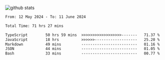 
![github stats](https://github-readme-stats.vercel.app/api?username=realmahd1&show_icons=true&theme=codeSTACKr&hide_rank=true&count_private=true)

<!--START_SECTION:waka-->

```txt
From: 12 May 2024 - To: 11 June 2024

Total Time: 71 hrs 27 mins

TypeScript        50 hrs 59 mins  >>>>>>>>>>>>>>>>>>-------   71.37 %
JavaScript        18 hrs          >>>>>>-------------------   25.20 %
Markdown          49 mins         -------------------------   01.16 %
JSON              44 mins         -------------------------   01.05 %
Bash              33 mins         -------------------------   00.77 %
```

<!--END_SECTION:waka-->
